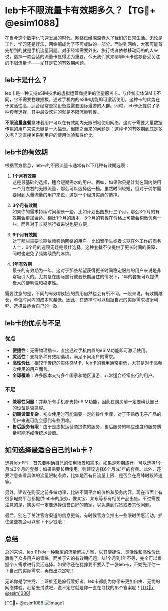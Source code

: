 # leb卡不限流量卡有效期多久？【TG💪+ @esim1088】

在当今这个数字化飞速发展的时代，网络已经深深嵌入了我们的日常生活。无论是工作、学习还是娱乐，网络都成为了不可或缺的一部分。而说到网络，大家可能首先想到的就是手机流量问题。对于经常需要外出、旅行或者依赖移动网络的人来说，选择一款合适的流量卡显得尤为重要。今天我们就来聊聊leb卡这款备受关注的不限流量卡——尤其是它的有效期问题。

## leb卡是什么？

leb卡是一种支持eSIM技术的虚拟运营商提供的流量服务卡。与传统实体SIM卡不同，它不需要物理插拔，通过手机内的eSIM功能即可激活使用。这种卡的优势在于灵活性高，适合经常更换设备或需要国际漫游的人群。同时，leb卡还提供了多种套餐选择，其中最受欢迎的就是不限流量套餐。

**不限流量套餐**意味着用户可以在有效期内无限制地使用网络，这对于需要大量数据传输的用户来说无疑是一大福音。但随之而来的问题是：这种卡的有效期到底是多久呢？这直接关系到用户的使用体验和性价比。

## leb卡的有效期

根据官方信息，leb卡的不限流量卡通常有以下几种有效期选项：

1. **1个月有效期**  
   这是最基础的选择，适合短期需求的用户。例如，如果你只是计划在国内使用一个月左右的无限流量，那么可以选择这一档。虽然时间较短，但对于偶尔需要用到大量流量的用户来说，这是一个经济实惠的选择。

2. **3个月有效期**  
   如果你的需求持续时间稍长一些，比如计划出国旅行三个月，那么3个月的有效期会更加合适。相比1个月的版本，3个月的套餐在价格上可能会稍微优惠一些，而且对于长期旅行者来说也更方便。

3. **6个月有效期**  
   对于那些需要长期依赖移动网络的用户，比如留学生或者长期在外工作的商务人士，6个月的选项无疑是最佳选择。这种套餐不仅提供了更长时间的保障，同时也避免了频繁续费的麻烦。

4. **1年有效期**  
   最长的有效期为一年，这对于那些希望获得更长时间稳定服务的用户来说是非常吸引人的。尤其是在国际旅行或者长期居住的情况下，1年的套餐可以提供极大的便利性和稳定性。

需要注意的是，不同的有效期对应的费用自然也会有所不同。一般来说，有效期越长，单位时间内的成本就越低。因此，在选择时可以根据自己的实际需求权衡利弊，选择最适合自己的一款。

## leb卡的优点与不足

### 优点

- **便捷性**：无需物理插卡，直接通过手机内置的eSIM功能即可激活使用。
- **灵活性**：支持多种有效期选项，满足不同用户的需求。
- **高性价比**：相较于传统的实体SIM卡，leb卡的费用通常更低，尤其是对于高频次使用的用户而言。
- **全球覆盖**：许多版本支持多个国家和地区漫游，非常适合经常出行的用户。

### 不足

- **兼容性问题**：并非所有手机都支持eSIM功能，因此在购买前一定要确认自己的设备是否兼容。
- **初期设置复杂**：初次使用时可能需要一定的操作步骤，对于不熟悉电子产品的用户来说可能会感到有些困难。
- **售后服务有限**：由于是虚拟运营商提供的服务，售后服务的响应速度和服务质量可能不如传统运营商。

## 如何选择最适合自己的leb卡？

选择leb卡时，首先要明确自己的使用场景和需求。如果是短期旅行，可以选择1个月或3个月的套餐；如果需要长期使用，则建议选择6个月或1年的套餐。此外，还要注意查看具体的流量限制条款，比如是否有日流量上限、是否会在高峰时段降速等。

另外，建议在购买之前多做功课，比较不同平台的价格和服务内容。现在市面上有很多电商平台都提供leb卡的服务，像某宝、某东等都有相关产品出售。不过需要注意的是，购买时一定要选择信誉良好的商家，以免遇到假货或者其他问题。

最后，别忘了关注官方渠道的信息更新。有时候官方会推出一些限时优惠活动，抓住这些机会可以省下不少钱哦！

## 总结

总的来说，leb卡作为一种新型的流量解决方案，以其便捷性、灵活性和高性价比赢得了众多用户的青睐。而关于它的有效期问题，从1个月到1年不等，完全可以根据个人需求进行灵活选择。如果你还在犹豫要不要入手一张leb卡，不妨先评估一下自己的实际需求，再做出决定吧！

无论你是学生党、上班族还是旅行爱好者，leb卡都能为你带来更加自由、无忧的网络体验。赶紧去试试吧，说不定它就是你一直在寻找的那个答案呢！[[TG💪+ @esim1088](https://t.me/s/esim1088)]

[[TG💪+ @esim1088](https://t.me/s/esim1088) ![Image](https://i.postimg.cc/4NQfJmqS/Snipaste-2025-05-13-00-14-12.png)]
